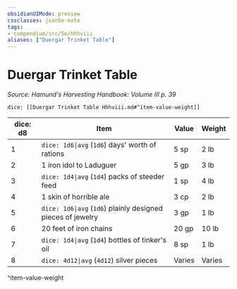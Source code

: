 ```yaml
---
obsidianUIMode: preview
cssclasses: json5e-note
tags:
- compendium/src/5e/hhhviii
aliases: ["Duergar Trinket Table"]
---
```

# Duergar Trinket Table
*Source: Hamund's Harvesting Handbook: Volume III p. 39* 

`dice: [[Duergar Trinket Table Hhhviii.md#^item-value-weight]]`

| dice: d8 | Item | Value | Weight |
|----------|------|-------|--------|
| 1 | `dice: 1d6\|avg` (`1d6`) days' worth of rations | 5 sp | 2 lb |
| 2 | 1 iron idol to Laduguer | 5 gp | 3 lb |
| 3 | `dice: 1d4\|avg` (`1d4`) packs of steeder feed | 1 sp | 4 lb |
| 4 | 1 skin of horrible ale | 3 cp | 2 lb |
| 5 | `dice: 1d6\|avg` (`1d6`) plainly designed pieces of jewelry | 3 gp | 1 lb |
| 6 | 20 feet of iron chains | 20 gp | 10 lb |
| 7 | `dice: 1d4\|avg` (`1d4`) bottles of tinker's oil | 8 sp | 1 lb |
| 8 | `dice: 4d12\|avg` (`4d12`) silver pieces | Varies | Varies |
^item-value-weight
